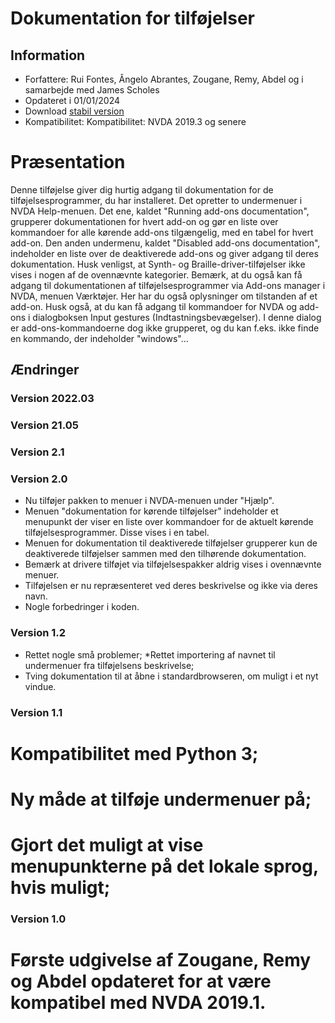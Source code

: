﻿# Dokumentation for tilføjelser #
## Information ##
* Forfattere: Rui Fontes, Ângelo Abrantes, Zougane, Remy, Abdel og i samarbejde med James Scholes
* Opdateret i 01/01/2024
* Download [stabil version][1]
* Kompatibilitet: Kompatibilitet: NVDA 2019.3 og senere


# Præsentation #
Denne tilføjelse giver dig hurtig adgang til dokumentation for de tilføjelsesprogrammer, du har installeret.  Det opretter to undermenuer i NVDA Help-menuen.  Det ene, kaldet \"Running add-ons documentation\", grupperer dokumentationen for hvert add-on og gør en liste over kommandoer for alle kørende add-ons tilgængelig, med en tabel for hvert add-on.  Den anden undermenu, kaldet \"Disabled add-ons documentation\", indeholder en liste over de deaktiverede add-ons og giver adgang til deres dokumentation.  Husk venligst, at Synth- og Braille-driver-tilføjelser ikke vises i nogen af de ovennævnte kategorier.  Bemærk, at du også kan få adgang til dokumentationen af tilføjelsesprogrammer via Add-ons manager i NVDA, menuen Værktøjer. Her har du også oplysninger om tilstanden af et add-on.  Husk også, at du kan få adgang til kommandoer for NVDA og add-ons i dialogboksen Input gestures (Indtastningsbevægelser). I denne dialog er add-ons-kommandoerne dog ikke grupperet, og du kan f.eks. ikke finde en kommando, der indeholder \"windows\"...


## Ændringer ##
### Version 2022.03 ###

### Version 21.05 ###

### Version 2.1 ###

### Version 2.0 ###
* Nu tilføjer pakken to menuer i NVDA-menuen under \"Hjælp\".
* Menuen \"dokumentation for kørende tilføjelser\" indeholder et menupunkt der viser en liste over kommandoer for de aktuelt kørende tilføjelsesprogrammer. Disse vises i en tabel.
* Menuen for dokumentation til deaktiverede tilføjelser grupperer kun de deaktiverede tilføjelser sammen med den tilhørende dokumentation.
* Bemærk at drivere tilføjet via tilføjelsespakker aldrig vises i ovennævnte menuer.
* Tilføjelsen er nu repræsenteret ved deres beskrivelse og ikke via deres navn.
* Nogle forbedringer i koden.

### Version 1.2 ###
* Rettet nogle små problemer;
*Rettet importering af navnet til undermenuer fra tilføjelsens beskrivelse;
* Tving dokumentation til at åbne i standardbrowseren, om muligt i et nyt vindue.

### Version 1.1 ###
# Kompatibilitet med Python 3;
# Ny måde at tilføje undermenuer på;
# Gjort det muligt at vise menupunkterne på det lokale sprog, hvis muligt;

### Version 1.0 ###
# Første udgivelse af Zougane, Remy og Abdel opdateret for at være kompatibel med NVDA 2019.1.

[1]: https://github.com/ruifontes/addonsHelp/releases/download/2024.01.01/addonsHelp-2024.01.01.nvda-addon
